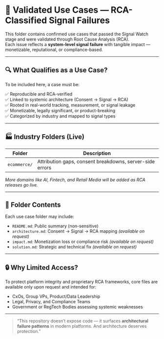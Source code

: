 # 🧩 Validated Use Cases — RCA-Classified Signal Failures

This folder contains confirmed use cases that passed the Signal Watch stage and were validated through Root Cause Analysis (RCA).  
Each issue reflects a **system-level signal failure** with tangible impact — monetizable, reputational, or compliance-based.

---

## 🔍 What Qualifies as a Use Case?

To be included here, a case must be:

✅ Reproducible and RCA-verified  
✅ Linked to systemic architecture (Consent → Signal → RCA)  
✅ Rooted in real-world tracking, measurement, or signal leakage  
✅ Monetizable, legally significant, or product-breaking  
✅ Categorized by industry and mapped to signal types

---

## 🏭 Industry Folders (Live)

| Folder        | Description                                                |
|---------------|------------------------------------------------------------|
| `ecommerce/`   | Attribution gaps, consent breakdowns, server-side errors   |

*More domains like AI, Fintech, and Retail Media will be added as RCA releases go live.*

---

## 📁 Folder Contents

Each use case folder may include:

- `README.md`: Public summary (non-sensitive)
- `architecture.md`: Consent → Signal → RCA mapping *(available on request)*
- `impact.md`: Monetization loss or compliance risk *(available on request)*
- `solution.md`: Strategic and technical fix *(available on request)*

---

## 🔒 Why Limited Access?

To protect platform integrity and proprietary RCA frameworks, core files are available only upon request and intended for:

- CxOs, Group VPs, Product/Data Leadership  
- Legal, Privacy, and Compliance Teams  
- Government or RegTech Bodies assessing systemic weaknesses  

---

> “This repository doesn’t expose code — it surfaces **architectural failure patterns** in modern platforms. And architecture deserves protection.”
